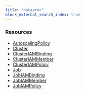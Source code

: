 ```yaml
---
title: "dataproc"
block_external_search_index: true
---
```


<!-- WARNING: this file was generated by Pulumi Docs Generator. -->
<!-- Do not edit by hand unless you're certain you know what you are doing! -->

<style>
  table td p { margin-top: 0; margin-bottom: 0; }
</style>

<h3>Resources</h3>
<ul class="api">
    <li><a href="autoscalingpolicy"><span class="symbol resource"></span>AutoscalingPolicy</a></li>
    <li><a href="cluster"><span class="symbol resource"></span>Cluster</a></li>
    <li><a href="clusteriambinding"><span class="symbol resource"></span>ClusterIAMBinding</a></li>
    <li><a href="clusteriammember"><span class="symbol resource"></span>ClusterIAMMember</a></li>
    <li><a href="clusteriampolicy"><span class="symbol resource"></span>ClusterIAMPolicy</a></li>
    <li><a href="job"><span class="symbol resource"></span>Job</a></li>
    <li><a href="jobiambinding"><span class="symbol resource"></span>JobIAMBinding</a></li>
    <li><a href="jobiammember"><span class="symbol resource"></span>JobIAMMember</a></li>
    <li><a href="jobiampolicy"><span class="symbol resource"></span>JobIAMPolicy</a></li>
</ul>


